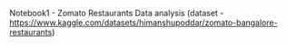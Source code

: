 Notebook1 - Zomato Restaurants Data analysis
(dataset - https://www.kaggle.com/datasets/himanshupoddar/zomato-bangalore-restaurants)
